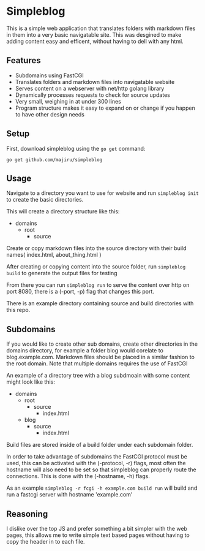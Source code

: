 # Simpleblog

This is a simple web application that translates folders with markdown files in them into a very basic navigatable site. This was desgined to make adding content easy and efficent, without having to dell with any html. 

## Features

* Subdomains using FastCGI
* Translates folders and markdown files into navigatable website
* Serves content on a webserver with net/http golang library
* Dynamically processes requests to check for source updates
* Very small, weighing in at under 300 lines
* Program structure makes it easy to expand on or change if you happen to have other design needs


## Setup

First, download simpleblog using the `go get` command:


`go get github.com/majiru/simpleblog`

## Usage
Navigate to a directory you want to use for website and run `simpleblog init` to create the basic directories.

This will create a directory structure like this:
* domains
    * root
      * source

Create or copy markdown files into the source directory with their build names( index.html, about_thing.html )

After creating or copying content into the source folder, run `simpleblog build` to generate the output files for testing

From there you can run `simpleblog run` to serve the content over http on port 8080, there is a (-port, -p) flag that changes this port.

There is an example directory containing source and build directories with this repo.

## Subdomains
If you would like to create other sub domains, create other directories in the domains directory, for example a folder blog would corelate to blog.example.com. Markdown files should be placed in a similar fashion to the root domain. Note that multiple domains requires the use of FastCGI

An example of a directory tree with a blog subdmoain with some content might look like this:
* domains
  * root
    * source
      * index.html
  * blog
    * source
      * index.html

Build files are stored inside of a build folder under each subdomain folder.

In order to take advantage of subdomains the FastCGI protocol must be used, this can be activated with the (-protocol, -r) flags, most often the hostname will also need to be set so that simpleblog can properly route the connections. This is done with the (-hostname, -h) flags.

As an example `simpleblog -r fcgi -h example.com build run` will build and run a fastcgi server with hostname 'example.com'

## Reasoning

I dislike over the top JS and prefer something a bit simpler with the web pages, this allows me to write simple text based pages without having to copy the header in to each file.
